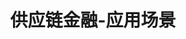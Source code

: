 ---
{
    layout: Layout,
    isTradeFinance: true,
    title: 供应链金融-应用场景,
    appTitleContent: {
        title: 供应链金融,
        subTitle: 企业信用转化为可流动的区块链可信数字化资产,
        bg_banner: finance_banner
    },
    sceneStatusContent: {
        title: 场景现状及痛点,
        choose: 1,
        sceneStatusList: [
            {
                text: 中小企业融资难度大,
                description: 由于缺乏实物抵押与有效材料证明，供应链上下游中小企业贷款难度较大，再加之银行及保理机构更倾向于信用度高的产业链巨头，中小企业的融资需求更难满足
            },
            {
                text: 风控成本高，征信管理难,
                description: 由于缺少可信的票据证明材料与征信证明，银行或其他资金方出于风控压力，需要进行大量资料的审批与求证，造成融资风控成本高，整个产业链资金融资效率低
            },
            {
                text: 核心企业信用传递受限,
                description: 虽然核心企业的信用度高，融资能力强，可对上下游企业进行有效背书，但是缺乏信用传递的有力工具与方式，银行或资金端对中小企业的信用背书信任度低，使用率低
            },
        ]
    },
    plansContent: {
        plansTitle: 方案简介,
        plansIntro: [
            {
                intro: 区块链供应链金融解决方案致力于解决供应链上中小微企业融资难的困境，依托区块链上核心企业的信任传递，围绕核心企业，覆盖其上下游中小微企业，并联合商业银行、保理公司等资金端及物流、仓储企业，共同打造供应链金融产业生态闭环，整合贸易基础信息，确保账款信息来源的真实可信性、平台交易信息不可篡改、交易过程信息透明公开、交易成功信息可溯源查询，促进多方企业互利共生，促进整个供应链生态良性发展。
            },
        ],
        productTitle: 产品特点,
        advantageList: [
            {
                iconName: xinyongchuandi.png,
                advantageText: 加强企业信用传递,
                description: 通过 IoT 与区块链结合，将企业的贸易信息、授信融资信息、仓储、物流信息上链存证，链上数据不可篡改、可溯源，链下资产透明式监控，从而解决核心企业信用难以传递的难题
            },
            {
                iconName: morescene.png,
                advantageText: 多场景业务支持，提升业务效率,
                description: 结构化数字凭证，促进交易信用的拆解、流转、再组合，支持应收账款拆转融、存货与仓单融资等主流供应链金融模式，场景可扩展性强。通过银企互联、电票互联实现全流程线上操作，链上数字化资产可随时变现、折转灵活、融资后可回购，提供业务效率
            },
            {
                iconName: anquangongxiang.png,
                advantageText: 数据安全共享，降低融资成本,
                description: 基于区块链多方安全计算与大数据分析技术，数据所有方自主控制信息分享机制，信息先加密后分享、数据需求方先申请授权后解密，做到“数据不出门”，实现供应链全链路金融数据可信传递，依托核心企业的链上信用资产传递，降低中小企业融资成本
            },
            {
                iconName: jianguanshenji.png,
                advantageText: 非侵入监管审计,
                description: 交易、流转和操作记录全过程上链存证，支持资金方或审计人员在无需了解具体交易背景的情况下进行审查，提供全流程可追溯、穿透式资产确权和验真渠道，推动供应链金融健康稳定发展，提高风控能力，降低业务风险
            },
        ]
    },
    processContent: {
        title: 业务流程,
        src: https://www.bianjie.ai/resources/IRITA/IRITA-HOME-Map/blog0/shoutu4.png,
    }
}
---